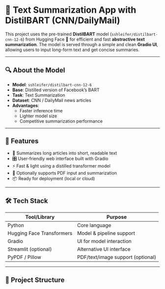 # 📝 Text Summarization App with DistilBART (CNN/DailyMail)

This project uses the pre-trained **DistilBART** model (`sshleifer/distilbart-cnn-12-6`) from Hugging Face 🤗 for efficient and fast **abstractive text summarization**. The model is served through a simple and clean **Gradio UI**, allowing users to input long-form text and get concise summaries.

---

## 🔍 About the Model

- **Model**: `sshleifer/distilbart-cnn-12-6`
- **Base**: Distilled version of Facebook’s BART
- **Task**: Text Summarization
- **Dataset**: CNN / DailyMail news articles
- **Advantages**:
  - Faster inference time
  - Lighter model size
  - Competitive summarization performance

---

## 🚀 Features

- 🧠 Summarizes long articles into short, readable text
- 🎛️ User-friendly web interface built with Gradio
- ⚡ Fast & light using a distilled transformer model
- 📄 Optionally supports PDF input and summarization
- 📦 Ready for deployment (local or cloud)

---

## 🛠️ Tech Stack

| Tool/Library         | Purpose                                |
|----------------------|----------------------------------------|
| Python               | Core language                          |
| Hugging Face Transformers | Model & pipeline support        |
| Gradio               | UI for model interaction               |
| Streamlit (optional) | Alternative UI interface               |
| PyPDF / Pillow       | PDF/text/image support (optional)      |

---

## 📂 Project Structure

